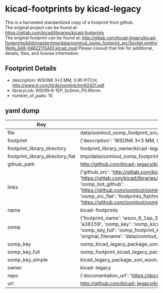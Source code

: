 # kicad-footprints by kicad-legacy  
This is a harvested standardized copy of a footprint from github.  
The original project can be found at:  
https://gitlab.com/kicad/libraries/kicad-footprints  
The original footprint can be found at:
http://gitlab.com/kicad-legacy/kicad-footprints/blob/master/tmp/data/oomlout_oomp_footprint_src/Socket.pretty/Wells_648-0482211SA01.kicad_mod
Please consult that link for additional, details, files, and license information.  
## Footprint Details
* description: WSON6 3*3 MM, 0.95 PITCH; http://www.ti.com/lit/ds/symlink/lmr62421.pdf  
* libraryLink: WSON-6-1EP_3x3mm_P0.95mm  
* number_of_pads: 10  
## yaml dump  
| Key | Value |  
| --- | --- |  
| file | data/oomlout_oomp_footprint_src/kicad-footprints/Package_SON.pretty/WSON-6-1EP_3x3mm_P0.95mm.kicad_mod |  
| footprint | {'description': 'WSON6 3*3 MM, 0.95 PITCH; http://www.ti.com/lit/ds/symlink/lmr62421.pdf', 'libraryLink': 'WSON-6-1EP_3x3mm_P0.95mm', 'number_of_pads': 10} |  
| footprint_library_directory | footprint_library_owner/kicad-legacy_kicad-footprints |  
| footprint_library_directory_flat | tmp/data/oomlout_oomp_footprint_src/footprints_flat/kicad_legacy_package_son_wson_6_1ep_3x3mm_p0_95mm/working |  
| github_path | http://github.com/kicad-legacy/kicad-footprints/blob/master/tmp/data/oomlout_oomp_footprint_src/Package_SON.pretty/WSON-6-1EP_3x3mm_P0.95mm.kicad_mod |  
| links | {'github_src': 'http://gitlab.com/kicad-legacy/kicad-footprints/blob/master/tmp/data/oomlout_oomp_footprint_src/Socket.pretty/Wells_648-0482211SA01.kicad_mod', 'github_src_repo': 'https://gitlab.com/kicad/libraries/kicad-footprints', 'oomp_bot': 'tmp/data/oomlout_oomp_footprint_src/footprints/kicad_legacy_package_son_wson_6_1ep_3x3mm_p0_95mm/working', 'oomp_bot_github': 'https://github.com/oomlout/oomlout_oomp_footprint_bot/tree/main/tmp/data/oomlout_oomp_footprint_src/footprints/kicad_legacy_package_son_wson_6_1ep_3x3mm_p0_95mm/working', 'oomp_src_flat': 'footprints_flat/tmp/data/oomlout_oomp_footprint_src/footprints_flat/kicad_legacy_package_son_wson_6_1ep_3x3mm_p0_95mm/working', 'oomp_src_flat_github': 'https://github.com/oomlout/oomlout_oomp_footprint_src/tree/main/tmp/data/oomlout_oomp_footprint_src/footprints_flat/kicad_legacy_package_son_wson_6_1ep_3x3mm_p0_95mm/working'} |  
| name | kicad-footprints |  
| oomp | {'footprint_name': 'wson_6_1ep_3x3mm_p0_95mm', 'library_name': 'package_son', 'md5': 'a38159c7bc3c3444e074c9f8d0631bf1', 'md5_10': 'a38159c7bc', 'md5_5': 'a3815', 'md5_6': 'a38159', 'oomp_key': 'oomp_kicad_legacy_package_son_wson_6_1ep_3x3mm_p0_95mm', 'oomp_key_extra': 'oomp_footprint_kicad_legacy_package_son_wson_6_1ep_3x3mm_p0_95mm', 'oomp_key_full': 'oomp_footprint_kicad_legacy_package_son_wson_6_1ep_3x3mm_p0_95mm_a38159', 'oomp_key_simple': 'kicad_legacy_package_son_wson_6_1ep_3x3mm_p0_95mm', 'original_filename': 'data/oomlout_oomp_footprint_src/kicad-footprints/Package_SON.pretty/WSON-6-1EP_3x3mm_P0.95mm.kicad_mod', 'owner_name': 'kicad_legacy'} |  
| oomp_key | oomp_kicad_legacy_package_son_wson_6_1ep_3x3mm_p0_95mm |  
| oomp_key_full | oomp_footprint_kicad_legacy_package_son_wson_6_1ep_3x3mm_p0_95mm |  
| oomp_key_simple | kicad_legacy_package_son_wson_6_1ep_3x3mm_p0_95mm |  
| owner | kicad-legacy |  
| repo | {'documentation_url': 'https://docs.github.com/rest/repos/repos#get-a-repository', 'message': 'Not Found'} |  
| url | http://github.com/kicad-legacy/kicad-footprints |  

